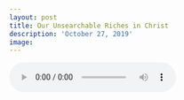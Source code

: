 ```yaml
---
layout: post
title: Our Unsearchable Riches in Christ
description: 'October 27, 2019'
image:
---
```


<audio controls preload="metadata">
  <source src="https://docs.google.com/uc?export=open&id=1-AW7qV_K1VozZhsglmOd60g2q2144kPH" type="audio/mp3">
Your browser does not support the audio element.
</audio>
